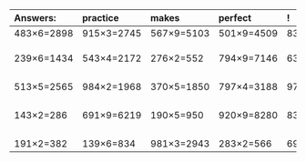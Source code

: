 | Answers: | practice | makes | perfect | ! |
| :--- | :--- | :--- | :--- | :--- |
| 483×6=2898 | 915×3=2745 | 567×9=5103 | 501×9=4509 | 837×9=7533 | 
|   |   |   |   |   | 
|   |   |   |   |   | 
|   |   |   |   |   | 
| 239×6=1434 | 543×4=2172 | 276×2=552 | 794×9=7146 | 635×2=1270 | 
|   |   |   |   |   | 
|   |   |   |   |   | 
|   |   |   |   |   | 
|   |   |   |   |   | 
| 513×5=2565 | 984×2=1968 | 370×5=1850 | 797×4=3188 | 975×7=6825 | 
|   |   |   |   |   | 
|   |   |   |   |   | 
|   |   |   |   |   | 
|   |   |   |   |   | 
| 143×2=286 | 691×9=6219 | 190×5=950 | 920×9=8280 | 839×4=3356 | 
|   |   |   |   |   | 
|   |   |   |   |   | 
|   |   |   |   |   | 
|   |   |   |   |   | 
| 191×2=382 | 139×6=834 | 981×3=2943 | 283×2=566 | 696×5=3480 | 
